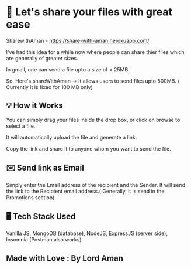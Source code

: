 # :file_folder: Let's share your files with great ease

SharewithAman - https://share-with-aman.herokuapp.com/

I've had this idea for a while now where people can share thier files which are generally of greater sizes.

In gmail, one can send a file upto a size of < 25MB.

So, Here's shareWithAman -> It allows users to send files upto 500MB. ( Currently it is fixed for 100 MB only)

## :bulb: How it Works

You can simply drag your files inside the drop box, or click on browse to select a file.

It will automatically upload the file and generate a link.

Copy the link and share it to anyone whom you want to send the file.

## :envelope: Send link as Email

Simply enter the Email address of the recipient and the Sender. It will send the link to the Recipient email address.( Generally, it is send in the Promotions section)

## :desktop_computer: Tech Stack Used

Vanilla JS, MongoDB (database), NodeJS, ExpressJS (server side), Insomnia (Postman also works)

## Made with Love : By Lord Aman
